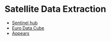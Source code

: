 # Satellite Data Extraction

* [Sentinel hub](sentinel-hub/)
* [Euro Data Cube](edc/)
* [Appears](appears/)
